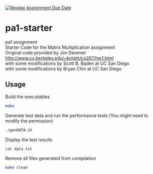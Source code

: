 [![Review Assignment Due Date](https://classroom.github.com/assets/deadline-readme-button-22041afd0340ce965d47ae6ef1cefeee28c7c493a6346c4f15d667ab976d596c.svg)](https://classroom.github.com/a/Hk-zSkkt)
# pa1-starter<br />
pa1 assignment<br />
Starter Code for the Matrix Multiplication assignment<br />
Original code provided by Jim Demmel<br />
http://www.cs.berkeley.edu/~knight/cs267/hw1.html<br />
with some modifications by Scott B. Baden at UC San Diego<br />
with some modifications by Bryan Chin at UC San Diego<br />

## Usage

Build the executables
```bash
make
```
Generate test data and run the performance tests (You might need to modify the permission)
```bash
./genDATA.sh
```
Display the test results
```bash
cat data.txt
```
Remove all files generated from compilation
```bash
make clean
```